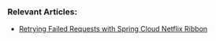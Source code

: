 ### Relevant Articles:

- [Retrying Failed Requests with Spring Cloud Netflix Ribbon](https://www.surya.com/spring-cloud-netflix-ribbon-retry)
